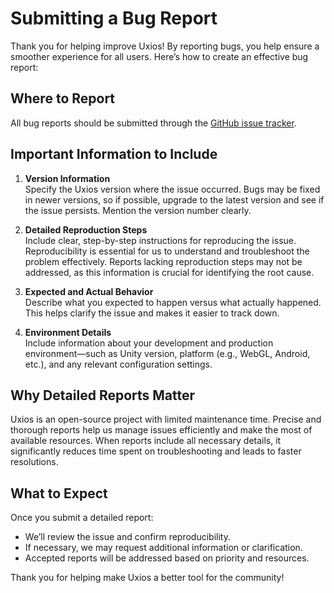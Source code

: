 ﻿# Submitting a Bug Report

Thank you for helping improve Uxios! By reporting bugs, you help ensure a smoother experience for all users. Here’s how
to create an effective bug report:

## Where to Report

All bug reports should be submitted through the [GitHub issue tracker](https://github.com/kind-men/uxios/issues).

## Important Information to Include

1. **Version Information**  
   Specify the Uxios version where the issue occurred. Bugs may be fixed in newer versions, so if possible, upgrade to
   the latest version and see if the issue persists. Mention the version number clearly.

2. **Detailed Reproduction Steps**  
   Include clear, step-by-step instructions for reproducing the issue. Reproducibility is essential for us to understand
   and troubleshoot the problem effectively. Reports lacking reproduction steps may not be addressed, as this
   information is crucial for identifying the root cause.

3. **Expected and Actual Behavior**  
   Describe what you expected to happen versus what actually happened. This helps clarify the issue and makes it easier
   to track down.

4. **Environment Details**  
   Include information about your development and production environment—such as Unity version, platform (e.g., WebGL,
   Android, etc.), and any relevant configuration settings.

## Why Detailed Reports Matter

Uxios is an open-source project with limited maintenance time. Precise and thorough reports help us manage issues
efficiently and make the most of available resources. When reports include all necessary details, it significantly
reduces time spent on troubleshooting and leads to faster resolutions.

## What to Expect

Once you submit a detailed report:

- We’ll review the issue and confirm reproducibility.
- If necessary, we may request additional information or clarification.
- Accepted reports will be addressed based on priority and resources.

Thank you for helping make Uxios a better tool for the community!